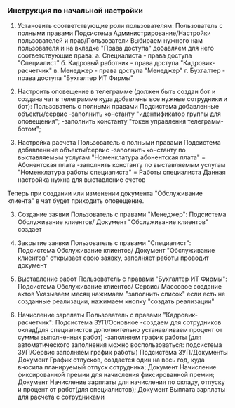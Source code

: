 
### Инструкция по начальной настройки

1. Установить соответствующие роли пользователям:
Пользователь с полными правами
Подсистема Администрирование/Настройки пользователей и прав/Пользователи
Выбираем нужного нам пользователя и на вкладке "Права доступа" добавляем для него соответствующие права:
а. Специалиста - права доступа "Специалист" 
б. Кадровый работник - права доступа "Кадровик-расчетчик" 
в. Менеджер - права доступа "Менеджер"
г. Бухгалтер - права доступа "Бухгалтер ИТ Фирмы"

2. Настроить оповещение в телеграмме (должен быть создан бот и создана чат в телеграмме куда добавлены все нужные сотрудники и бот):
Пользователь с полными правами
Подсистема добавленные объекты/сервис 
-заполнить константу "идентификатор группы для оповещения";
-заполнить константу "токен управления телеграмм-ботом";

3. Настройка расчета 
Пользователь с полными правами
Подсистема добавленные объекты/сервис 
-заполнить константу по выставляемым услугам "Номенклатура абонентская плата" = Абонентская плата
-заполнить константу по выставляемым услугам "Номенклатура работы специалиста" = Работы специалиста
Данная настройка нужна для выставление счетов

Теперь при создании или изменении документа "Обслуживание клиента" в чат будет приходить оповещение.

3. Создание заявки
Пользователь с правами "Менеджер":
Подсистема Обслуживание клиентов/ Документ "Обслуживание клиентов" создает 

4. Закрытие заявки
Пользователь с правами "Специалист":
Подсистема Обслуживание клиентов/ Документ "Обслуживание клиентов" открывает свою заявку, заполняет работы проводит документ

5. Выставление работ
Пользователь с правами "Бухгалтер ИТ Фирмы":
Подсистема Обслуживание клиентов/ Сервис/ Массовое создание актов
Указываем месяц нажимаем "заполнить список" если есть не созданные реализации, нажимаем кнопку "создать реализации"

6. Начисление зарплаты
Пользователь с правами "Кадровик-расчетчик":
Подсистема ЗУП/Основное
-создаем для сотрудников оклад(для специалистов дополнительно устанавливаем процент от суммы выполненных работ)
-заполняем график работы (для автоматического заполнения можно воспользоваться: подсистема ЗУП/Сервис заполняем график работы)
Подсистема ЗУП/Документы
Документ График отпусков, создается один на весь год, куда вносила планируемый отпуск сотрудника;
Документ Начисление фиксированной премии для начисления фиксированной премии;
Документ Начисление зарплаты для начисления по окладу, отпуску и процент от работ(для специалистов);
Документ Выплата зарплаты для расчета с сотрудниками